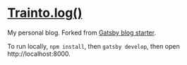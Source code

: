 # [Trainto.log()](https://trainto.me/)

My personal blog. Forked from [Gatsby blog starter](https://github.com/gatsbyjs/gatsby-starter-blog).

To run locally, `npm install`, then `gatsby develop`, then open http://localhost:8000.
